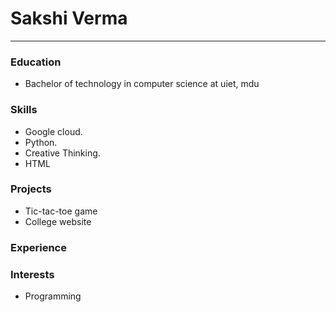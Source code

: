 # Sakshi Verma

-------
### Education

- Bachelor of technology in computer science at uiet, mdu

### Skills

- Google cloud.
- Python.
- Creative Thinking.
- HTML

### Projects

- Tic-tac-toe game
- College website

### Experience



### Interests

- Programming
